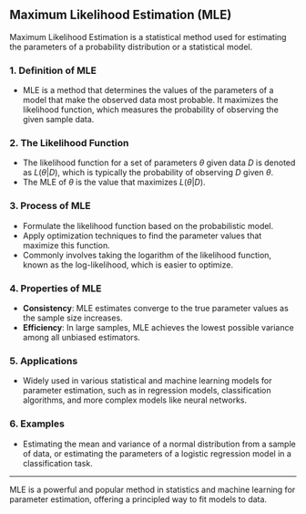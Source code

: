 ## Maximum Likelihood Estimation (MLE)

Maximum Likelihood Estimation is a statistical method used for estimating the parameters of a probability distribution or a statistical model.

### 1. **Definition of MLE**
- MLE is a method that determines the values of the parameters of a model that make the observed data most probable. It maximizes the likelihood function, which measures the probability of observing the given sample data.

### 2. **The Likelihood Function**
- The likelihood function for a set of parameters $\theta$ given data $D$ is denoted as $L(\theta|D)$, which is typically the probability of observing $D$ given $\theta$.
- The MLE of $\theta$ is the value that maximizes $L(\theta|D)$.

### 3. **Process of MLE**
- Formulate the likelihood function based on the probabilistic model.
- Apply optimization techniques to find the parameter values that maximize this function.
- Commonly involves taking the logarithm of the likelihood function, known as the log-likelihood, which is easier to optimize.

### 4. **Properties of MLE**
- **Consistency**: MLE estimates converge to the true parameter values as the sample size increases.
- **Efficiency**: In large samples, MLE achieves the lowest possible variance among all unbiased estimators.

### 5. **Applications**
- Widely used in various statistical and machine learning models for parameter estimation, such as in regression models, classification algorithms, and more complex models like neural networks.

### 6. **Examples**
- Estimating the mean and variance of a normal distribution from a sample of data, or estimating the parameters of a logistic regression model in a classification task.

---

MLE is a powerful and popular method in statistics and machine learning for parameter estimation, offering a principled way to fit models to data.
